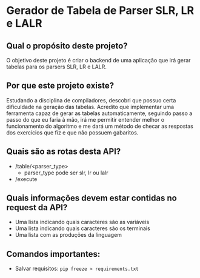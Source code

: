 # Gerador de Tabela de Parser SLR, LR e LALR

## Qual o propósito deste projeto?
O objetivo deste projeto é criar o backend de uma aplicação que irá gerar tabelas para os parsers SLR, LR e LALR.

## Por que este projeto existe?
Estudando a disciplina de compiladores, descobri que possuo certa dificuldade na geração das tabelas. Acredito que implementar uma ferramenta capaz de gerar as tabelas automaticamente, seguindo passo a passo do que eu faria à mão, irá me permitir entender melhor o funcionamento do algoritmo e me dará um método de checar as respostas dos exercícios que fiz e que não possuem gabaritos.

## Quais são as rotas desta API?
- /table/<parser_type>
    - parser_type pode ser slr, lr ou lalr
- /execute

## Quais informações devem estar contidas no request da API?
- Uma lista indicando quais caracteres são as variáveis
- Uma lista indicando quais caracteres são os terminais
- Uma lista com as produções da linguagem

## Comandos importantes:
- Salvar requisitos: ```pip freeze > requirements.txt```
